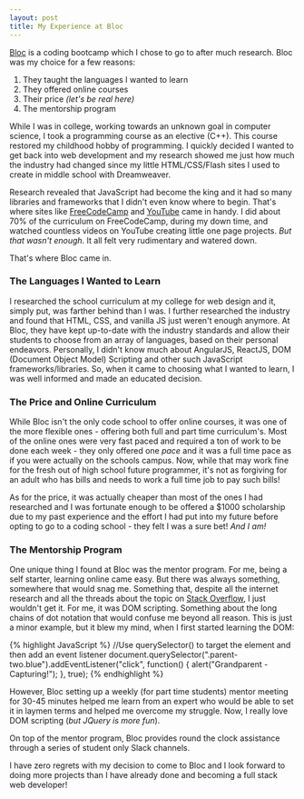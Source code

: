```yaml
---
layout: post
title: My Experience at Bloc
---
```


[Bloc](http://www.bloc.io) is a coding bootcamp which I chose to go to after much research. Bloc was my choice for a few reasons:

1. They taught the languages I wanted to learn
2. They offered online courses
3. Their price _(let's be real here)_
4. The mentorship program

While I was in college, working towards an unknown goal in computer science, I took a programming course as an elective (C++).  This course restored my childhood hobby of programming.  I quickly decided I wanted to get back into web development and my research showed me just how much the industry had changed since my little HTML/CSS/Flash sites I used to create in middle school with Dreamweaver.

Research revealed that JavaScript had become the king and it had so many libraries and frameworks that I didn't even know where to begin.  That's where sites like [FreeCodeCamp](https://www.freecodecamp.org/) and [YouTube](http://www.youtube.com) came in handy.  I did about 70% of the curriculum on FreeCodeCamp, during my down time, and watched countless videos on YouTube creating little one page projects.  _But that wasn't enough_.   It all felt very rudimentary and watered down.

That's where Bloc came in.  

### The Languages I Wanted to Learn

I researched the school curriculum at my college for web design and it, simply put, was farther behind than I was.  I further researched the industry and found that HTML, CSS, and vanilla JS just weren't enough anymore.  At Bloc, they have kept up-to-date with the industry standards and allow their students to choose from an array of languages, based on their personal endeavors.  Personally, I didn't know much about AngularJS, ReactJS, DOM (Document Object Model) Scripting and other such JavaScript frameworks/libraries.  So, when it came to choosing what I wanted to learn, I was well informed and made an educated decision.  

### The Price and Online Curriculum

While Bloc isn't the only code school to offer online courses, it was one of the more flexible ones - offering both full and part time curriculum's.  Most of the online ones were very fast paced and required a ton of work to be done each week - they only offered one _pace_ and it was a full time pace as if you were actually on the schools campus.  Now, while that may work fine for the fresh out of high school future programmer, it's not as forgiving for an adult who has bills and needs to work a full time job to pay such bills!

As for the price, it was actually cheaper than most of the ones I had researched and I was fortunate enough to be offered a $1000 scholarship due to my past experience and the effort I had put into my future before opting to go to a coding school - they felt I was a sure bet!  _And I am!_

### The Mentorship Program

One unique thing I found at Bloc was the mentor program.  For me, being a self starter, learning online came easy.  But there was always something, somewhere that would snag me.  Something that, despite all the internet research and all the threads about the topic on [Stack Overflow](https://stackoverflow.com/), I just wouldn't get it.  For me, it was DOM scripting.  Something about the long chains of dot notation that would confuse me beyond all reason.  This is just a minor example, but it blew my mind, when I first started learning the DOM:

{% highlight JavaScript %}
//Use querySelector() to target the element and then add an event listener
document.querySelector(".parent-two.blue").addEventListener("click", function() {
  alert("Grandparent - Capturing!");
}, true);
{% endhighlight %}


However, Bloc setting up a weekly (for part time students) mentor meeting for 30-45 minutes helped me learn from an expert who would be able to set it in laymen terms and helped me overcome my struggle.  Now, I really love DOM scripting (_but JQuery is more fun_).  

On top of the mentor program, Bloc provides round the clock assistance through a series of student only Slack channels.

I have zero regrets with my decision to come to Bloc and I look forward to doing more projects than I have already done and becoming a full stack web developer!
